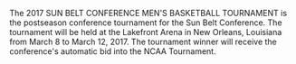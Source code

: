 The 2017 SUN BELT CONFERENCE MEN'S BASKETBALL TOURNAMENT is the postseason conference tournament for the Sun Belt Conference. The tournament will be held at the Lakefront Arena in New Orleans, Louisiana from March 8 to March 12, 2017. The tournament winner will receive the conference's automatic bid into the NCAA Tournament.
